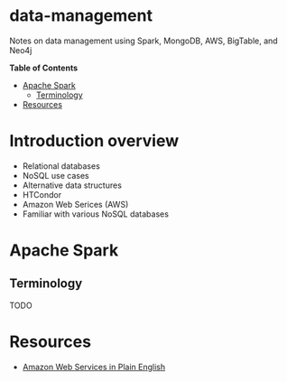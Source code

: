 # data-management
Notes on data management using Spark, MongoDB, AWS, BigTable, and Neo4j

<!-- START doctoc generated TOC please keep comment here to allow auto update -->
<!-- DON'T EDIT THIS SECTION, INSTEAD RE-RUN doctoc TO UPDATE -->
**Table of Contents**

- [Apache Spark](#apache-spark)
  - [Terminology](#terminology)
- [Resources](#resources)

<!-- END doctoc generated TOC please keep comment here to allow auto update -->

# Introduction overview

- Relational databases
- NoSQL use cases
- Alternative data structures
- HTCondor
- Amazon Web Serices (AWS)
- Familiar with various NoSQL databases

# Apache Spark

## Terminology

TODO

# Resources

- [Amazon Web Services in Plain English](https://www.expeditedssl.com/aws-in-plain-english)
